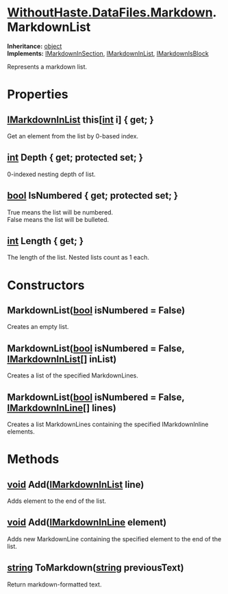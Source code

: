 # [WithoutHaste.DataFiles.Markdown](TableOfContents.WithoutHaste.DataFiles.Markdown.md).MarkdownList

**Inheritance:** [object](https://docs.microsoft.com/en-us/dotnet/api/system.object)  
**Implements:** [IMarkdownInSection](WithoutHaste.DataFiles.Markdown.IMarkdownInSection.md), [IMarkdownInList](WithoutHaste.DataFiles.Markdown.IMarkdownInList.md), [IMarkdownIsBlock](WithoutHaste.DataFiles.Markdown.IMarkdownIsBlock.md)  

Represents a markdown list.  

# Properties

## [IMarkdownInList](WithoutHaste.DataFiles.Markdown.IMarkdownInList.md) this[[int](https://docs.microsoft.com/en-us/dotnet/api/system.int32) i] { get; }

Get an element from the list by 0-based index.  

## [int](https://docs.microsoft.com/en-us/dotnet/api/system.int32) Depth { get; protected set; }

0-indexed nesting depth of list.  

## [bool](https://docs.microsoft.com/en-us/dotnet/api/system.boolean) IsNumbered { get; protected set; }

True means the list will be numbered.   
False means the list will be bulleted.  

## [int](https://docs.microsoft.com/en-us/dotnet/api/system.int32) Length { get; }

The length of the list. Nested lists count as 1 each.  

# Constructors

## MarkdownList([bool](https://docs.microsoft.com/en-us/dotnet/api/system.boolean) isNumbered = False)

Creates an empty list.  

## MarkdownList([bool](https://docs.microsoft.com/en-us/dotnet/api/system.boolean) isNumbered = False, [IMarkdownInList[]](WithoutHaste.DataFiles.Markdown.IMarkdownInList.md) inList)

Creates a list of the specified MarkdownLines.  

## MarkdownList([bool](https://docs.microsoft.com/en-us/dotnet/api/system.boolean) isNumbered = False, [IMarkdownInLine[]](WithoutHaste.DataFiles.Markdown.IMarkdownInLine.md) lines)

Creates a list MarkdownLines containing the specified IMarkdownInline elements.  

# Methods

## [void](https://docs.microsoft.com/en-us/dotnet/api/system.void) Add([IMarkdownInList](WithoutHaste.DataFiles.Markdown.IMarkdownInList.md) line)

Adds element to the end of the list.  

## [void](https://docs.microsoft.com/en-us/dotnet/api/system.void) Add([IMarkdownInLine](WithoutHaste.DataFiles.Markdown.IMarkdownInLine.md) element)

Adds new MarkdownLine containing the specified element to the end of the list.  

## [string](https://docs.microsoft.com/en-us/dotnet/api/system.string) ToMarkdown([string](https://docs.microsoft.com/en-us/dotnet/api/system.string) previousText)

Return markdown-formatted text.  

